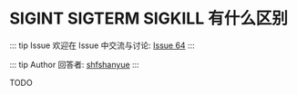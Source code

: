 # SIGINT SIGTERM SIGKILL 有什么区别



::: tip Issue 
 欢迎在 Issue 中交流与讨论: [Issue 64](https://github.com/shfshanyue/Daily-Question/issues/64) 
:::

::: tip Author 
回答者: [shfshanyue](https://github.com/shfshanyue) 
:::

TODO